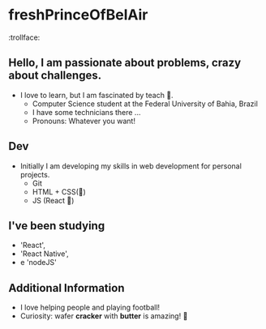 # freshPrinceOfBelAir
 
:trollface: 


## Hello, I am passionate about problems, crazy about challenges.

* I love to learn, but I am fascinated by teach 📘.
    * Computer Science student at the Federal University of Bahia, Brazil
    * I have some technicians there ...
    * Pronouns: Whatever you want!

## Dev

* Initially I am developing my skills in web development for personal projects.
    * Git
    * HTML + CSS(💚)
    * JS (React 💜)

## I've been studying

 * 'React', 
 * 'React Native',
 * e 'nodeJS'

## Additional Information 

 * I love helping people and playing football!
 * Curiosity: wafer **cracker** with **butter** is amazing! 🧡





